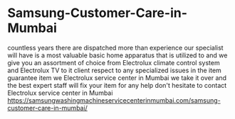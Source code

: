 # Samsung-Customer-Care-in-Mumbai
countless years there are dispatched more than experience our specialist will have is a most valuable basic home apparatus that is utilized to and we give you an assortment of choice from Electrolux climate control system and Electrolux TV to it client respect to any specialized issues in the item guarantee item we Electrolux  service  center in Mumbai we take it over and the best expert staff will fix your item for any help don't hesitate to contact Electrolux  service center  in Mumbai https://samsungwashingmachineservicecenterinmumbai.com/samsung-customer-care-in-mumbai/
